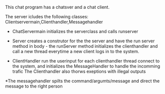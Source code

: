 This chat program has a chatsver and a chat client.


The server icludes the following classes: Clientservermain,Clienthandler,Messagehandler 

* ChatServermain initializes the serverclass and calls runserver

* Server creates a construtor for the the server and have the run server method in body - the runServer method initializes the clienthandler and call a new thread everytime a new client logs in to the system. 

* ClientHandler run the userinput for each clienthandler thread connect to the system, and initializes the MessageHandler to handle the incomming trafic 
The Clienthandler also thorws exeptions with illegal outputs 

*The messagehandler spilts the command/argumts/message and direct the message to the right person 
